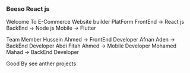 ### Beeso React js

Welcome To E-Commerce Website builder PlatForm
FrontEnd -> React js
BackEnd -> Node js
Mobile -> Flutter

Team Member
Hussein Ahmed -> FrontEnd Developer
Afnan Aden -> BackEnd Developer
Abdi Fitah Ahmed -> Mobile Developer
Mohamed Mahad -> BackEnd Developer

Good By see anther projects
